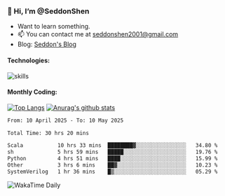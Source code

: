 ### 👋 Hi, I’m @SeddonShen
- Want to learn something.
- 📫 You can contact me at seddonshen2001@gmail.com
- Blog: [Seddon's Blog](https://seddonshen.github.io/)
#### Technologies:

![skills](https://skillicons.dev/icons?i=scala,js,html,css,bootstrap,jquery,c,cpp,cloudflare,django,docker,flask,git,github,githubactions,linux,latex,mysql,nodejs,ps,php,pr,py,raspberrypi,redis,unreal,v,vscode,vue,bash)

#### Monthly Coding:
[![Top Langs](https://github-readme-stats.vercel.app/api/top-langs?username=seddonshen&show_icons=true&locale=en&layout=compact&hide=html&langs_count=8)](https://github.com/SeddonShen/)
[![Anurag's github stats](https://github-readme-stats.vercel.app/api?username=SeddonShen&count_private=true&show_icons=true)](https://github.com/anuraghazra/github-readme-stats)
<!--START_SECTION:waka-->

```txt
From: 10 April 2025 - To: 10 May 2025

Total Time: 30 hrs 20 mins

Scala           10 hrs 33 mins  ████████▓░░░░░░░░░░░░░░░░   34.80 %
sh              5 hrs 59 mins   █████░░░░░░░░░░░░░░░░░░░░   19.76 %
Python          4 hrs 51 mins   ████░░░░░░░░░░░░░░░░░░░░░   15.99 %
Other           3 hrs 6 mins    ██▓░░░░░░░░░░░░░░░░░░░░░░   10.23 %
SystemVerilog   1 hr 36 mins    █▒░░░░░░░░░░░░░░░░░░░░░░░   05.29 %
```

<!--END_SECTION:waka-->

![WakaTime Daily](https://wakatime.com/share/@seddon2001/61a7e342-5f12-4fea-bf92-1fac161e97d6.svg)
<!---
SeddonShen/SeddonShen is a ✨ special ✨ repository because its `README.md` (this file) appears on your GitHub profile.
You can click the Preview link to take a look at your changes.
--->
